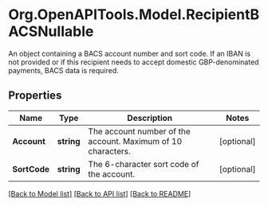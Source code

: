 # Org.OpenAPITools.Model.RecipientBACSNullable
An object containing a BACS account number and sort code. If an IBAN is not provided or if this recipient needs to accept domestic GBP-denominated payments, BACS data is required.

## Properties

Name | Type | Description | Notes
------------ | ------------- | ------------- | -------------
**Account** | **string** | The account number of the account. Maximum of 10 characters. | [optional] 
**SortCode** | **string** | The 6-character sort code of the account. | [optional] 

[[Back to Model list]](../README.md#documentation-for-models) [[Back to API list]](../README.md#documentation-for-api-endpoints) [[Back to README]](../README.md)

